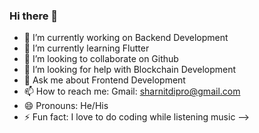 ### Hi there 👋

- 🔭 I’m currently working on Backend Development
- 🌱 I’m currently learning Flutter
- 👯 I’m looking to collaborate on Github
- 🤔 I’m looking for help with Blockchain Development
- 💬 Ask me about Frontend Development
- 📫 How to reach me: Gmail: sharnitdipro@gmail.com
- 😄 Pronouns: He/His
- ⚡ Fun fact: I love to do coding while listening music
-->
